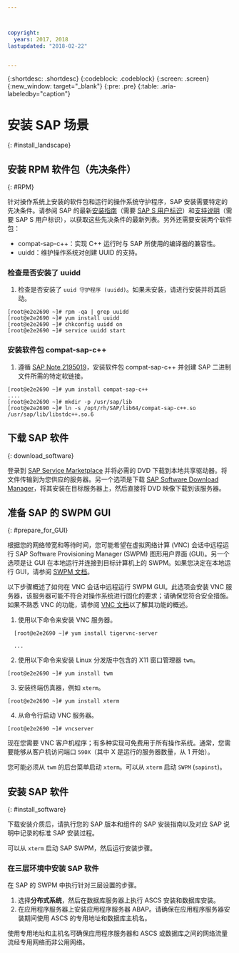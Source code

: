 ```yaml
---



copyright:
  years: 2017, 2018
lastupdated: "2018-02-22"


---
```


{:shortdesc: .shortdesc}
{:codeblock: .codeblock}
{:screen: .screen}
{:new_window: target="_blank"}
{:pre: .pre}
{:table: .aria-labeledby="caption"}

# 安装 SAP 场景
{: #install_landscape}

## 安装 RPM 软件包（先决条件）
{: #RPM}

针对操作系统上安装的软件包和运行的操作系统守护程序，SAP 安装需要特定的先决条件。请参阅 SAP 的最新[安装指南](https://support.sap.com/software/installations.html)（需要 [SAP S 用户标识](/docs/infrastructure/sap-netweaver/sap-index.html#getting-started)）和[支持说明](https://support.sap.com/notes)（需要 SAP S 用户标识），以获取这些先决条件的最新列表。另外还需要安装两个软件包：
* compat-sap-c++：实现 C++ 运行时与 SAP 所使用的编译器的兼容性。
* uuidd：维护操作系统对创建 UUID 的支持。

### 检查是否安装了 uuidd

1. 检查是否安装了 `uuid 守护程序 (uuidd)`。如果未安装，请进行安装并将其启动。
```
[root@e2e2690 ~]# rpm -qa | grep uuidd
[root@e2e2690 ~]# yum install uuidd
[root@e2e2690 ~]# chkconfig uuidd on
[root@e2e2690 ~]# service uuidd start
```

### 安装软件包 compat-sap-c++

1. 遵循 [SAP Note 2195019](https://launchpad.support.sap.com/#/notes/2195019)，安装软件包 compat-sap-c++ 并创建 SAP 二进制文件所需的特定软链接。
```
[root@e2e2690 ~]# yum install compat-sap-c++
....
[root@e2e2690 ~]# mkdir -p /usr/sap/lib
[root@e2e2690 ~]# ln -s /opt/rh/SAP/lib64/compat-sap-c++.so /usr/sap/lib/libstdc++.so.6
```

## 下载 SAP 软件
{: download_software}

登录到 [SAP Service Marketplace](https://websmp201.sap-ag.de/) 并将必需的 DVD 下载到本地共享驱动器。将文件传输到为您供应的服务器。另一个选项是下载 [SAP Software Download Manager](https://support.sap.com/en/my-support/software-downloads.html#section_995042677)，将其安装在目标服务器上，然后直接将 DVD 映像下载到该服务器。 

## 准备 SAP 的 SWPM GUI
{: #prepare_for_GUI}

根据您的网络带宽和等待时间，您可能希望在虚拟网络计算 (VNC) 会话中远程运行 SAP Software Provisioning Manager (SWPM) 图形用户界面 (GUI)。另一个选项是让 GUI 在本地运行并连接到目标计算机上的 SWPM。如果您决定在本地运行 GUI，请参阅 [SWPM 文档](https://wiki.scn.sap.com/wiki/display/SL/Software+Provisioning+Manager+1.0)。 

以下步骤概述了如何在 VNC 会话中远程运行 SWPM GUI。此选项会安装 VNC 服务器，该服务器可能不符合对操作系统进行固化的要求；请确保您符合安全措施。如果不熟悉 VNC 的功能，请参阅 [VNC 文档](http://searchnetworking.techtarget.com/definition/virtual-network-computing)以了解其功能的概述。

1. 使用以下命令来安装 VNC 服务器。
```
  [root@e2e2690 ~]# yum install tigervnc-server

  ...
```

2. 使用以下命令来安装 Linux 分发版中包含的 X11 窗口管理器 `twm`。

`[root@e2e2690 ~]# yum install twm`

3. 安装终端仿真器，例如 `xterm`。
 
 `[root@e2e2690 ~]# yum install xterm`

4. 从命令行启动 VNC 服务器。
 
 `[root@e2e2690 ~]# vncserver`

现在您需要 VNC 客户机程序；有多种实现可免费用于所有操作系统。通常，您需要能够从客户机访问端口 `590X`（其中 X 是运行的服务器数量，从 1 开始）。

您可能必须从 `twm` 的后台菜单启动 `xterm`。可以从 `xterm` 启动 `SWPM` (`sapinst`)。

## 安装 SAP 软件
{: #install_software}

下载安装介质后，请执行您的 SAP 版本和组件的 SAP 安装指南以及对应 SAP 说明中记录的标准 SAP 安装过程。

可以从 `xterm` 启动 SAP SWPM，然后运行安装步骤。 

### 在三层环境中安装 SAP 软件

在 SAP 的 SWPM 中执行针对三层设置的步骤。 

1. 选择**分布式系统**，然后在数据库服务器上执行 ASCS 安装和数据库安装。 
2. 在应用程序服务器上安装应用程序服务器 ABAP。请确保在应用程序服务器安装期间使用 ASCS 的专用地址和数据库主机名。 

使用专用地址和主机名可确保应用程序服务器和 ASCS 或数据库之间的网络流量流经专用网络而非公用网络。
